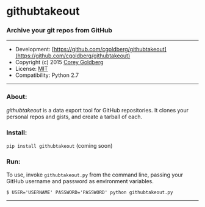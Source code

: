 # githubtakeout

### Archive your git repos from GitHub

---

- Development: [https://github.com/cgoldberg/githubtakeout](https://github.com/cgoldberg/githubtakeout)
- Copyright (c) 2015 [Corey Goldberg](https://github.com/cgoldberg)
- License: [MIT](https://opensource.org/licenses/MIT)
- Compatibility: Python 2.7
---

### About:

_githubtakeout_ is a data export tool for GitHub repositories.  It clones your personal repos and gists, and create a tarball of each.

### Install:

`pip install githubtakeout` (coming soon)

### Run:

To use, invoke `githubtakeout.py` from the command line, passing your GitHub username and password as environment variables.

`$ USER='USERNAME' PASSWORD='PASSWORD' python githubtakeout.py`

----
